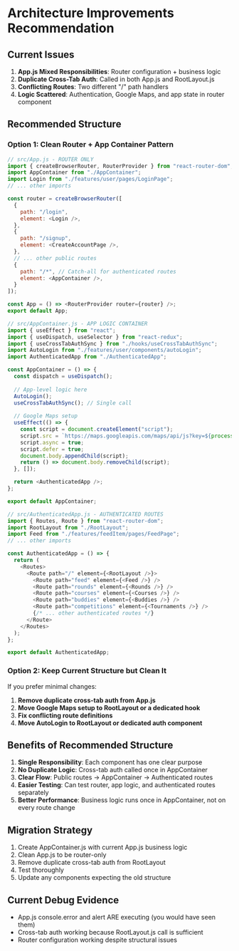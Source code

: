 # Architecture Improvements Recommendation

## Current Issues

1. **App.js Mixed Responsibilities**: Router configuration + business logic
2. **Duplicate Cross-Tab Auth**: Called in both App.js and RootLayout.js
3. **Conflicting Routes**: Two different "/" path handlers
4. **Logic Scattered**: Authentication, Google Maps, and app state in router component

## Recommended Structure

### Option 1: Clean Router + App Container Pattern

```javascript
// src/App.js - ROUTER ONLY
import { createBrowserRouter, RouterProvider } from "react-router-dom";
import AppContainer from "./AppContainer";
import Login from "./features/user/pages/LoginPage";
// ... other imports

const router = createBrowserRouter([
  {
    path: "/login",
    element: <Login />,
  },
  {
    path: "/signup", 
    element: <CreateAccountPage />,
  },
  // ... other public routes
  {
    path: "/*", // Catch-all for authenticated routes
    element: <AppContainer />,
  }
]);

const App = () => <RouterProvider router={router} />;
export default App;
```

```javascript
// src/AppContainer.js - APP LOGIC CONTAINER
import { useEffect } from "react";
import { useDispatch, useSelector } from "react-redux";
import { useCrossTabAuthSync } from "./hooks/useCrossTabAuthSync";
import AutoLogin from "./features/user/components/autoLogin";
import AuthenticatedApp from "./AuthenticatedApp";

const AppContainer = () => {
  const dispatch = useDispatch();
  
  // App-level logic here
  AutoLogin();
  useCrossTabAuthSync(); // Single call
  
  // Google Maps setup
  useEffect(() => {
    const script = document.createElement("script");
    script.src = `https://maps.googleapis.com/maps/api/js?key=${process.env.REACT_APP_GOOGLE_PLACES_KEY}&libraries=places&callback=f`;
    script.async = true;
    script.defer = true;
    document.body.appendChild(script);
    return () => document.body.removeChild(script);
  }, []);

  return <AuthenticatedApp />;
};

export default AppContainer;
```

```javascript
// src/AuthenticatedApp.js - AUTHENTICATED ROUTES
import { Routes, Route } from "react-router-dom";
import RootLayout from "./RootLayout";
import Feed from "./features/feedItem/pages/FeedPage";
// ... other imports

const AuthenticatedApp = () => {
  return (
    <Routes>
      <Route path="/" element={<RootLayout />}>
        <Route path="feed" element={<Feed />} />
        <Route path="rounds" element={<Rounds />} />
        <Route path="courses" element={<Courses />} />
        <Route path="buddies" element={<Buddies />} />
        <Route path="competitions" element={<Tournaments />} />
        {/* ... other authenticated routes */}
      </Route>
    </Routes>
  );
};

export default AuthenticatedApp;
```

### Option 2: Keep Current Structure but Clean It

If you prefer minimal changes:

1. **Remove duplicate cross-tab auth from App.js**
2. **Move Google Maps setup to RootLayout or a dedicated hook**
3. **Fix conflicting route definitions**
4. **Move AutoLogin to RootLayout or dedicated auth component**

## Benefits of Recommended Structure

1. **Single Responsibility**: Each component has one clear purpose
2. **No Duplicate Logic**: Cross-tab auth called once in AppContainer
3. **Clear Flow**: Public routes → AppContainer → Authenticated routes
4. **Easier Testing**: Can test router, app logic, and authenticated routes separately
5. **Better Performance**: Business logic runs once in AppContainer, not on every route change

## Migration Strategy

1. Create AppContainer.js with current App.js business logic
2. Clean App.js to be router-only
3. Remove duplicate cross-tab auth from RootLayout
4. Test thoroughly
5. Update any components expecting the old structure

## Current Debug Evidence

- App.js console.error and alert ARE executing (you would have seen them)
- Cross-tab auth working because RootLayout.js call is sufficient
- Router configuration working despite structural issues
